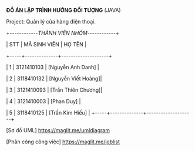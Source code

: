 **ĐỒ ÁN LẬP TRÌNH HƯỚNG ĐỐI TƯỢNG** (JAVA)

Project: Quản lý cửa hàng điện thoại.


+------------*THÀNH VIÊN NHÓM*------------+

| STT | MÃ SINH VIÊN |       HỌ TÊN       |

+-----+--------------+--------------------+

|  1  | 3121410103   | [Nguyễn Anh Danh]  |

|  2  | 3118410132   | [Nguyễn Viết Hoàng]|

|  3  | 3121410093   | [Trần Thiên Chương]|

|  4  | 3121410003   | [Phan Duy]         |

|  5  | 3118410125   | [Trần Kim Hiếu]    |
+-----+--------------+--------------------+

[Sơ đồ UML] https://maglit.me/umldiagram

[Phân công công việc] https://maglit.me/joblist
